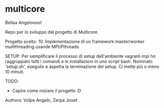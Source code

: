 # multicore

Bellaa Angeloooo!

Repo per lo sviluppo del progetto di Multicore.

Progetto scelto: 10.
Implementazione di un framework master/worker multithreading
usande MPI/Pthreads.


SETUP:
Per semplificare il processo di setup dell'ambiente vagrant-mpi
ho raggruppato tutti i comandi e le installazioni in uno script
bash. Nominato 'setup.sh', eseguilo e aspetta la terminazione 
del setup. Ci mette più o meno 10 minuti.


TODO:
- Capire come iniziare il progetto :D




Authors: Volpe Angelo, Zerpa Josef.
